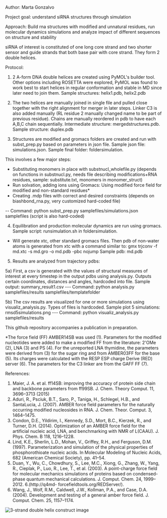 Author: Marta Gonzalvo

Project goal: understand siRNA structures through simulation

Approach: Build rna structures with modified and unnatural residues, run molecular dynamics simulations and analyze impact of different sequences on structure and stability


siRNA of interest is constituted of one long core strand and two shorter sensor and guide strands that both base pair with core strand. They form 2 double helices.

Protocol:

1. 2 A-form DNA double helices are created using PyMOL's builder tool. Other options including ROSETTA were explored, PyMOL was found to work best to start helices in regular conformation and stable in MD since later need to join them. Sample structures: helix1.pdb, helix2.pdb

2. The two helices are manually joined in single file and pulled close together with the right alignment for merger in later steps. Linker C3 is also added manually (RL residue 2 manually changed name to be part of previous residue). Chains are manually reordered in pdb to have each A,B,C chain sequentially.  Intermediate structure: mergedstructures.pdb. Sample structure: duplex.pdb


3. Structures are modified and gromacs folders are created and run with subst_prep.py based on parameters in json file. Sample json file: simulations.json. Sample final folder: foldersimulation.

This involves a few major steps:

- Substituting monomers in place with substnucl_wholefile.py (depends on functions in substnucl.py, needs file describing modifications+RNA residues, sample: substitute.txt, monomers in monomer_struct)
- Run solvation, adding ions using Gromacs: Using modified force field for modified and non-standard residues*
- Creating .mdp files with correct and desired constraints (depends on biashbond_rna.py, very customized hard-coded file)

-- Command: python subst_prep.py samplefiles/simulations.json samplefiles (script is also hard-coded)

4. Equilibration and production molecular dynamics are run using gromacs. Sample script: runsimulation.sh in foldersimulation. 

- Will generate xtc, other standard gromacs files. Then pdb of non-water atoms is generated from xtc with a command similar to: 
    gmx trjconv -f md.xtc -s md.gro -o md.pdb -pbc nojump
    Sample pdb: md.pdb

5. Results are analyzed from trajectory pdbs:

5a) First, a csv is generated with the values of structural measures of interest at every timestep in the output pdbs using analysis.py. Outputs certain coordinates, distances and angles, hardcoded into file. Sample output: summary_result1.csv
--- Command: python analysis.py samplefiles/results samplefiles/templatefolder

5b) The csv results are visualized for one or more simulations using visualiz_analysis.py. Types of files is hardcoded. Sample plot 5 simulations: rmsd5simulations.png
--- Command: python visualiz_analysis.py samplefiles/results


This github repository accompanies a publication in preparation.



*The force field (FF) AMBER14SB was used (1). Parameters for the modified nucleotides were added to make a modified FF from the literature: 2'OMe (2), LNA (3) and PS (4). For the unreported LNA thymidine, the parameters were derived from (3) for the sugar ring and from AMBER03FF for the base (5). Its charges were calculated with the RESP ESP charge Derive (RED) server (6). The parameters for the C3 linker are from the GAFF FF (7). 

References:

1. Maier, J. A. et al. ff14SB: improving the accuracy of protein side chain and backbone parameters from ff99SB. J. Chem. Theory Comput. 11, 3696–3713 (2015) 
2. Aduri, R., Psciuk, B.T., Saro, P., Taniga, H., Schlegel, H.B., and SantaLucia, J. (2007). AMBER force field parameters for the naturally occurring modified nucleosides in RNA. J. Chem. Theor. Comput. 3, 1464–1475.
3. Condon, D.E., Yildirim, I., Kennedy, S.D., Mort, B.C., Kierzek, R., and Turner, D.H. (2014). Optimization of an AMBER force field for the artificial nucleic acid, LNA, and benchmarking with NMR of L(CAAU). J. Phys. Chem. B 118, 1216–1228.
4. Lind, K.E., Sherlin, L.D., Mohan, V., Griffey, R.H., and Ferguson, D.M. (1997). Parameterization and simulation of the physical properties of phosphorothioate nucleic acids. In Molecular Modeling of Nucleic Acids, 682 (American Chemical Society), pp. 41–54.
5. Duan, Y., Wu, C., Chowdhury, S., Lee, M.C., Xiong, G., Zhang, W., Yang, R., Cieplak, P., Luo, R., Lee, T., et al. (2003). A point-charge force field for molecular mechanics simulations of proteins based on condensed-phase quantum mechanical calculations. J. Comput. Chem. 24, 1999–2012.
6.(http://q4md- forcefieldtools.org/REDServer/).
7. Wang, J., Wolf, R.M., Caldwell, J.W., Kollman, P.A., and Case, D.A. (2004). Development and testing of a general amber force field. J. Comput. Chem. 25, 1157–1174.

![3-strand double helix construct image](https://github.com/martagu/rna_modify_MD_analyze/blob/main/samplefiles/md1pdb.png?raw=true)
